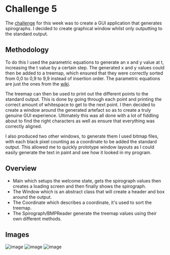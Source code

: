 # Challenge 5
The [challenge](https://secure.ecs.soton.ac.uk/student/wiki/w/COMP1202/Space_Cadets/SCChallengeSpiro) for this week was to create a GUI application that generates spirographs. I decided to create graphical window whilst only outputting to the standard output.

## Methodology
To do this I used the parametric equations to generate an x and y value at t, increasing the t value by a certain step. The generated x and y values could then be added to a treemap, which ensured that they were correctly sorted from 0,0 to 0,9 to 9,9 instead of insertion order. The parametric equations are just the ones from the [wiki](https://en.wikipedia.org/wiki/Spirograph).

The treemap can then be used to print out the different points to the standard output. This is done by going through each point and printing the correct amount of whitespace to get to the next point. I then decided to create a window around the generated artefact so as to create a truly genuine GUI experience. Ultimately this was all done with a lot of fiddling about to find the right characters as well as ensure that everything was correctly aligned.

I also produced two other windows, to generate them I used bitmap files, with each black pixel counting as a coordinate to be added the standard output. This allowed me to quickly prototype window layouts as I could easily generate the text in paint and see how it looked in my program.

## Overview
- Main which setups the welcome state, gets the spirograph values then creates a loading screen and then finally shows the spirograph.
- The Window which is an abstract class that will create a header and box around the output.
- The Coordinate which describes a coordinate, it's used to sort the treemap.
- The Spirograph/BMPReader generate the treemap values using their own different methods.

## Images
![image](https://user-images.githubusercontent.com/49870539/141699564-c94d787b-90c6-4199-b464-9064a602dc25.png)
![image](https://user-images.githubusercontent.com/49870539/141699724-4def0f52-aaef-4636-aebc-5c2d5bab7d7c.png)
![image](https://user-images.githubusercontent.com/49870539/141699596-e639e8a7-53ab-485a-8099-ba9543668247.png)
